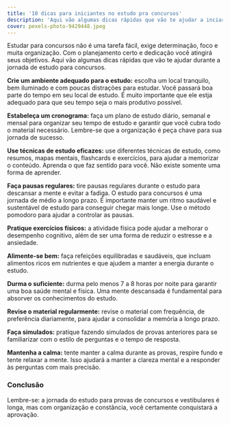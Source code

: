 ```yaml
---
title: '10 dicas para iniciantes no estudo pra concursos'
description: 'Aqui vão algumas dicas rápidas que vão te ajudar a inciar a jornada de estudo para concursos da forma certa'
cover: pexels-photo-9429448.jpeg
---
```

Estudar para concursos não é uma tarefa fácil, exige determinação, foco e muita organização. Com o planejamento certo e dedicação você atingirá seus objetivos. Aqui vão algumas dicas rápidas que vão te ajudar durante a jornada de estudo para concursos.

**Crie um ambiente adequado para o estudo:** escolha um local tranquilo, bem iluminado e com poucas distrações para estudar. Você passará boa parte do tempo em seu local de estudo. É muito importante que ele estja adequado para que seu tempo seja o mais produtivo possível.

**Estabeleça um cronograma:** faça um plano de estudo diário, semanal e mensal para organizar seu tempo de estudo e garantir que você cubra todo o material necessário. Lembre-se que a organização é peça chave para sua jornada de sucesso.

**Use técnicas de estudo eficazes:** use diferentes técnicas de estudo, como resumos, mapas mentais, flashcards e exercícios, para ajudar a memorizar o conteúdo. Aprenda o que faz sentido para você. Não existe somente uma forma de aprender.

**Faça pausas regulares:** tire pausas regulares durante o estudo para descansar a mente e evitar a fadiga. O estudo para concursos é uma jornada de médio a longo prazo. É importante manter um ritmo saudável e sustentável de estudo para conseguir chegar mais longe. Use o método pomodoro para ajudar a controlar as pausas.

**Pratique exercícios físicos:** a atividade física pode ajudar a melhorar o desempenho cognitivo, além de ser uma forma de reduzir o estresse e a ansiedade.

**Alimente-se bem:** faça refeições equilibradas e saudáveis, que incluam alimentos ricos em nutrientes e que ajudem a manter a energia durante o estudo.

**Durma o suficiente:** durma pelo menos 7 a 8 horas por noite para garantir uma boa saúde mental e física. Uma mente descansada é fundamental para absorver os conhecimentos do estudo.

**Revise o material regularmente:** revise o material com frequência, de preferência diariamente, para ajudar a consolidar a memória a longo prazo.

**Faça simulados:** pratique fazendo simulados de provas anteriores para se familiarizar com o estilo de perguntas e o tempo de resposta.

**Mantenha a calma:** tente manter a calma durante as provas, respire fundo e tente relaxar a mente. Isso ajudará a manter a clareza mental e a responder às perguntas com mais precisão.

### Conclusão
Lembre-se: a jornada do estudo para provas de concursos e vestibulares é longa, mas com organização e constância, você certamente conquistará a aprovação.